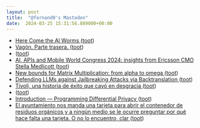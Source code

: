 ```yaml
---
layout: post
title:  "@fernand0's Mastodon"
date:  2024-03-25 15:31:56.889000+00:00
---
```

*  [Here Come the AI Worms ](https://www.wired.com/story/here-come-the-ai-worms) ([toot](https://mastodon.social/@fernand0/112157046662017698))
*  [Vagón. Parte trasera. ](https://www.flickr.com/photos/fernand0/53602115054) ([toot](https://mastodon.social/@fernand0/112157024992918556))
*  [ ](https://ieji.de/@GatOscuro) ([toot](https://mastodon.social/@fernand0/112156565976116924))
*  [AI, APIs and Mobile World Congress 2024: insights from Ericsson CMO Stella Medlicott   ](https://www.ericsson.com/en/blog/2024/2/mwc-reflections-api-5g-business-models-cmo-stella-medlicott) ([toot](https://mastodon.social/@fernand0/112156383936973387))
*  [New bounds for Matrix Multiplication: from alpha to omega   ](https://epubs.siam.org/doi/10.1137/1.9781611977912.134) ([toot](https://mastodon.social/@fernand0/112156116979148330))
*  [Defending LLMs against Jailbreaking Attacks via Backtranslation ](https://arxiv.org/abs/2402.1645) ([toot](https://mastodon.social/@fernand0/112155760868504665))
*  [Tívoli, una historia de éxito que cayó en desgracia ](https://cadenaser.com/andalucia/2024/03/07/tivoli-una-historia-de-exito-que-cayo-en-desgracia-ser-malaga) ([toot](https://mastodon.social/@fernand0/112155605497494771))
*  [ ](https://ieji.de/@GatOscuro) ([toot](https://mastodon.social/@fernand0/112154825736629174))
*  [Introduction — Programming Differential Privacy ](https://programming-dp.com/intro.htm) ([toot](https://mastodon.social/@fernand0/112153879034075020))
*  [El ayuntamiento nos manda una tarjeta para abrir el contenedor de residuos orgánicos y a ningún medio se le ocurre preguntar por qué hace falta una tarjeta. O no lo encuentro, clar ](https://mastodon.social/@fernand0/112152158553686305) ([toot](https://mastodon.social/@fernand0/112152158553686305))
